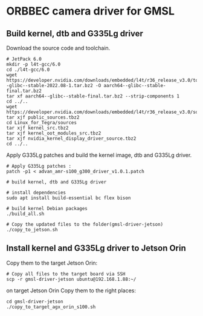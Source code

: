 # ORBBEC camera driver for GMSL

## Build kernel, dtb and G335Lg driver

Download the source code and toolchain.

```
# JetPack 6.0
mkdir -p l4t-gcc/6.0
cd ./l4t-gcc/6.0
wget https://developer.nvidia.com/downloads/embedded/l4t/r36_release_v3.0/toolchain/aarch64--glibc--stable-2022.08-1.tar.bz2 -O aarch64--glibc--stable-final.tar.bz2
tar xf aarch64--glibc--stable-final.tar.bz2 --strip-components 1
cd ../..
wget https://developer.nvidia.com/downloads/embedded/l4t/r36_release_v3.0/sources/public_sources.tbz2
tar xjf public_sources.tbz2
cd Linux_for_Tegra/sources
tar xjf kernel_src.tbz2
tar xjf kernel_oot_modules_src.tbz2
tar xjf nvidia_kernel_display_driver_source.tbz2
cd ../..
```

Apply G335Lg patches and build the kernel image, dtb and G335Lg driver.

```
# Apply G335Lg patches :
patch -p1 < advan_amr-s100_g300_driver_v1.0.1.patch

# build kernel, dtb and G335Lg driver

# install dependencies
sudo apt install build-essential bc flex bison

# build kernel Debian packages
./build_all.sh

# Copy the updated files to the folder(gmsl-driver-jetson)
./copy_to_jetson.sh
```

## Install kernel and G335Lg driver to Jetson Orin

Copy them to the target Jetson Orin:

```
# Copy all files to the target board via SSH
scp -r gmsl-driver-jetson ubuntu@192.168.1.88:~/
```

on target Jetson Orin Copy them to the right places:

```
cd gmsl-driver-jetson
./copy_to_target_agx_orin_s100.sh
```
